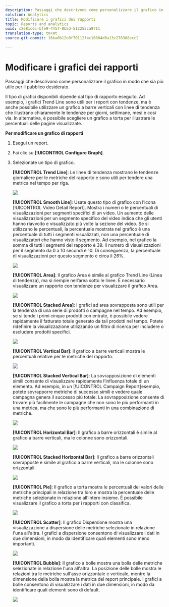 ```yaml
---
description: Passaggi che descrivono come personalizzare il grafico in modo che sia più utile per il pubblico desiderato.
solution: Analytics
title: Modificare i grafici dei rapporti
topic: Reports and analytics
uuid: c2e81c6c-bfe9-4457-8b5d-512255ca9711
translation-type: tm+mt
source-git-commit: 16ba0b12e0f70112f4c10804d0a13c278388ecc2

---
```



# Modificare i grafici dei rapporti

Passaggi che descrivono come personalizzare il grafico in modo che sia più utile per il pubblico desiderato.

Il tipo di grafici disponibili dipende dal tipo di rapporto eseguito. Ad esempio, i grafici Trend Line sono utili per i report con tendenze, ma è anche possibile utilizzare un grafico a barre verticali con linee di tendenza che illustrano chiaramente le tendenze per giorni, settimane, mesi e così via. In alternativa, è possibile scegliere un grafico a torta per illustrare le percentuali delle pagine visualizzate.

**Per modificare un grafico di rapporti**

1. Esegui un report.
1. Fai clic su **[!UICONTROL Configure Graph]**.
1. Selezionate un tipo di grafico.

   **[!UICONTROL Trend Line]**: Le linee di tendenza mostrano le tendenze giornaliere per le metriche del rapporto e sono utili per tendere una metrica nel tempo per riga.

   ![](assets/graph_trend_line.png)

   **[!UICONTROL Smooth Line]**: Usate questo tipo di grafico con l’icona [!UICONTROL Video Detail Report]. Mostra i numeri o le percentuali di visualizzazioni per segmenti specifici di un video. Un aumento delle visualizzazioni per un segmento specifico del video indica che gli utenti hanno riavvolto e visualizzato più volte la sezione del video. Se si utilizzano le percentuali, la percentuale mostrata nel grafico è una percentuale di tutti i segmenti visualizzati, non una percentuale di visualizzatori che hanno visto il segmento. Ad esempio, nel grafico la somma di tutti i segmenti del rapporto è 39. Il numero di visualizzazioni per il segmento da 0 a 10 secondi è 10. Di conseguenza, la percentuale di visualizzazioni per questo segmento è circa il 26%.

   ![](assets/graph_smooth_line.png)

   **[!UICONTROL Area]**: Il grafico Area è simile al grafico Trend Line (Linea di tendenza), ma si riempie nell’area sotto le linee. È necessario visualizzare un rapporto con tendenze per visualizzare il grafico Area.

   ![](assets/graph_area.png)

   **[!UICONTROL Stacked Area]**: I grafici ad area sovrapposta sono utili per la tendenza di una serie di prodotti o campagne nel tempo. Ad esempio, se si tende i primi cinque prodotti con entrate, è possibile vedere rapidamente il fatturato totale generato da tali prodotti nel tempo. Potete ridefinire la visualizzazione utilizzando un filtro di ricerca per includere o escludere prodotti specifici.

   ![](assets/graph_stacked_area.png)

   **[!UICONTROL Vertical Bar]**: Il grafico a barre verticali mostra le percentuali relative per le metriche del rapporto.

   ![](assets/graph_vertical_bars.png)

   **[!UICONTROL Stacked Vertical Bar]**: La sovrapposizione di elementi simili consente di visualizzare rapidamente l’influenza totale di un elemento. Ad esempio, in un [!UICONTROL Campaign Report]esempio, potete sovrapporre metriche di successo simili e vedere quale campagna genera il successo più totale. La sovrapposizione consente di trovare più facilmente le campagne che non sono le più performanti in una metrica, ma che sono le più performanti in una combinazione di metriche.

   ![](assets/graph_stacked_vertical.png)

   **[!UICONTROL Horizontal Bar]**: Il grafico a barre orizzontali è simile al grafico a barre verticali, ma le colonne sono orizzontali.

   ![](assets/graph_horizontal_bar.png)

   **[!UICONTROL Stacked Horizontal Bar]**: Il grafico a barre orizzontali sovrapposte è simile al grafico a barre verticali, ma le colonne sono orizzontali.

   ![](assets/graph_stacked_horizontal.png)

   **[!UICONTROL Pie]**: Il grafico a torta mostra le percentuali dei valori delle metriche principali in relazione tra loro e mostra la percentuale delle metriche selezionate in relazione all'intero insieme. È possibile visualizzare il grafico a torta per i rapporti con classifica.

   ![](assets/graph_pie.png)

   **[!UICONTROL Scatter]**: Il grafico Dispersione mostra una visualizzazione a dispersione delle metriche selezionate in relazione l'una all'altra. I grafici a dispersione consentono di visualizzare i dati in due dimensioni, in modo da identificare quali elementi sono meno importanti.

   ![](assets/graph_scatter.png)

   **[!UICONTROL Bubble]**: Il grafico a bolle mostra una bolla delle metriche selezionate in relazione l'una all'altra. La posizione delle bolle mostra le relazioni tra le metriche sull'asse orizzontale e verticale, mentre la dimensione della bolla mostra la metrica del report principale. I grafici a bolle consentono di visualizzare i dati in due dimensioni, in modo da identificare quali elementi sono di default.

   ![](assets/graph_bubble.png)

